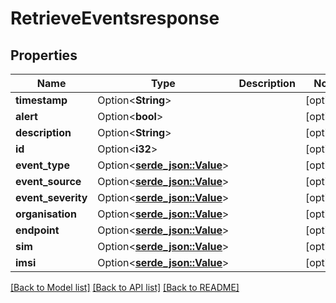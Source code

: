 # RetrieveEventsresponse

## Properties

Name | Type | Description | Notes
------------ | ------------- | ------------- | -------------
**timestamp** | Option<**String**> |  | [optional]
**alert** | Option<**bool**> |  | [optional]
**description** | Option<**String**> |  | [optional]
**id** | Option<**i32**> |  | [optional]
**event_type** | Option<[**serde_json::Value**](.md)> |  | [optional]
**event_source** | Option<[**serde_json::Value**](.md)> |  | [optional]
**event_severity** | Option<[**serde_json::Value**](.md)> |  | [optional]
**organisation** | Option<[**serde_json::Value**](.md)> |  | [optional]
**endpoint** | Option<[**serde_json::Value**](.md)> |  | [optional]
**sim** | Option<[**serde_json::Value**](.md)> |  | [optional]
**imsi** | Option<[**serde_json::Value**](.md)> |  | [optional]

[[Back to Model list]](../README.md#documentation-for-models) [[Back to API list]](../README.md#documentation-for-api-endpoints) [[Back to README]](../README.md)


